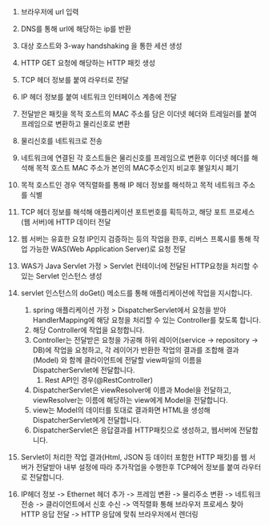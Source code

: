 1. 브라우저에 url 입력
2. DNS를 통해 url에 해당하는 ip를 반환
3. 대상 호스트와 3-way handshaking 을 통한 세션 생성
4. HTTP GET 요청에 해당하는 HTTP 패킷 생성
5. TCP 헤더 정보를 붙여 라우터로 전달
6. IP 헤더 정보를 붙여 네트워크 인터페이스 계층에 전달
7. 전달받은 패킷을 목적 호스트의 MAC 주소를 담은 이더넷 헤더와 트레일러를 붙여 프레임으로 변환하고 물리신호로 변환
8. 물리신호를 네트워크로 전송
9. 네트워크에 연결된 각 호스트들은 물리신호를 프레임으로 변환후 이더넷 헤더를 해석해 목적 호스트 MAC 주소가 본인의 MAC주소인지 비교후 불일치시 폐기
10. 목적 호스트인 경우 역직렬화를 통해 IP 헤더 정보를 해석하고 목적 네트워크 주소를 식별
11. TCP 헤더 정보를 해석해 애플리케이션 포트번호를 획득하고, 해당 포트 프로세스(웹 서버)에 HTTP 데이터 전달
12. 웹 서버는 유효한 요청 IP인지 검증하는 등의 작업을 한후, 리버스 프록시를 통해 작업 가능한 WAS(Web Application Server)로 요청 전달
13. WAS가 Java Servlet 가정 > Servlet 컨테이너에 전달된 HTTP요청을 처리할 수 있는 Servlet 인스턴스 생성
14. servlet 인스턴스의 doGet() 메소드를 통해 애플리케이션에 작업을 지시합니다.
    1. spring 애플리케이션 가정 > DispatcherServlet에서 요청을 받아 HandlerMapping에 해당 요청을 처리할 수 있는 Controller를 찾도록 합니다.
    2. 해당 Controller에 작업을 요청합니다.
    3. Controller는 전달받은 요청을 가공해 하위 레이어(service -> repository -> DB)에 작업을 요청하고, 각 레이어가 반환한 작업의 결과를 조합해 결과(Model) 와 함께 클라이언트에 전달할 view파일의 이름을 DispatcherServlet에 전달합니다.
        1. Rest API인 경우(@RestController) 
    4. DispatcherServlet은 viewResolver에 이름과 Model을 전달하고, viewResolver는 이름에 해당하는 view에게 Model을 전달합니다.
    5. view는 Model의 데이터를 토대로 결과화면 HTML을 생성해 DispatcherServlet에게 전달합니다.
    6. DispatcherServlet은 응답결과를 HTTP패킷으로 생성하고, 웹서버에 전달합니다.

15. Servlet이 처리한 작업 결과(Html, JSON 등 데이터 포함한 HTTP 패킷)를 웹 서버가 전달받아 내부 설정에 따라 추가작업을 수행한후 TCP헤어 정보를 붙여 라우터로 전달합니다.
16. IP헤더 정보 -> Ethernet 헤더 추가 -> 프레임 변환 -> 물리주소 변환 -> 네트워크 전송 -> 클라이언트에서 신호 수신 -> 역직렬화 통해 브라우저 프로세스 찾아 HTTP 응답 전달 -> HTTP 응답에 맞춰 브라우저에서 렌더링
